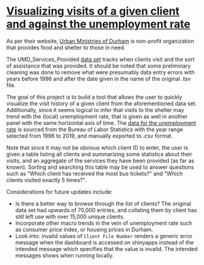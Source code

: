 # [Visualizing visits of a given client and against the unemployment rate](https://bphung.shinyapps.io/project_2/)

As per their website, [Urban Ministries of Durham](http://www.umdurham.org/) is non-profit organization that provides food and shelter to those in need.

The UMD_Services_Provided [data set](https://raw.githubusercontent.com/datasci611/bios611-projects-fall-2019-b-phung/master/project_2/data/UMD_Services_Provided_20190719.tsv) tracks when clients visit and the sort of assistance that was provided. It should be noted that some preliminary cleaning was done to remove what were presumably data entry errors with years before 1996 and after the date given in the name of the original .tsv file.

The goal of this project is to build a tool that allows the user to quickly visualize the visit history of a given client from the aforementioned data set. Additionally, since it seems logical to infer that visits to the shelter may trend with the (local) unemployment rate, that is given as well in another panel with the same horizontal axis of time. The [data for the unemployment rate](https://data.bls.gov/timeseries/LAUMT372050000000003?amp%253bdata_tool=XGtable&output_view=data&include_graphs=true) is sourced from the Bureau of Labor Statistics with the year range selected from 1996 to 2019, and manually exported to .csv format.

Note that since it may not be obvious which client ID to enter, the user is given a table listing all clients and summarizing some statistics about their visits, and an aggregate of the services they have been provided (as far as known). Sorting and searching this table may be used to answer questions such as "Which client has received the most bus tickets?" and "Which clients visited exactly 5 times?".

Considerations for future updates include:
* Is there a better way to browse through the list of clients? The original data set had upwards of 70,000 entries, and collating them by client has still left use with over 15,000 unique clients.
* Incorporate other macro trends in the vein of unemployment rate such as consumer price index, or housing prices in Durham.
* Look into: invalid values of `Client File Number` renders a generic error message when the dashboard is accessed on shinyapps instead of the intended message which specifies that the value is invalid. The intended messages shows when running locally.
